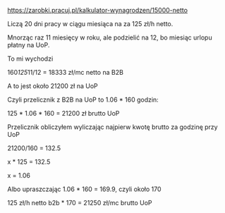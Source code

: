https://zarobki.pracuj.pl/kalkulator-wynagrodzen/15000-netto

Liczą 20 dni pracy w ciągu miesiąca na za 125 zł/h netto.

Mnorząc raz 11 miesięcy w roku, ale podzielić na 12, bo miesiąc urlopu płatny na UoP.

To mi wychodzi

160*125*11/12 = 18333 zł/mc netto na B2B

A to jest około 21200 zł na UoP

Czyli przelicznik z B2B na UoP to 1.06 * 160 godzin:

125 * 1.06 * 160 = 21200 zł brutto UoP

Przelicznik obliczyłem wyliczając najpierw kwotę brutto za godzinę przy UoP

21200/160 = 132.5

x * 125 = 132.5

x = 1.06

Albo upraszczając
1.06 * 160 = 169.9, czyli około 170

125 zł/h netto b2b * 170 = 21250 zł/mc brutto UoP
